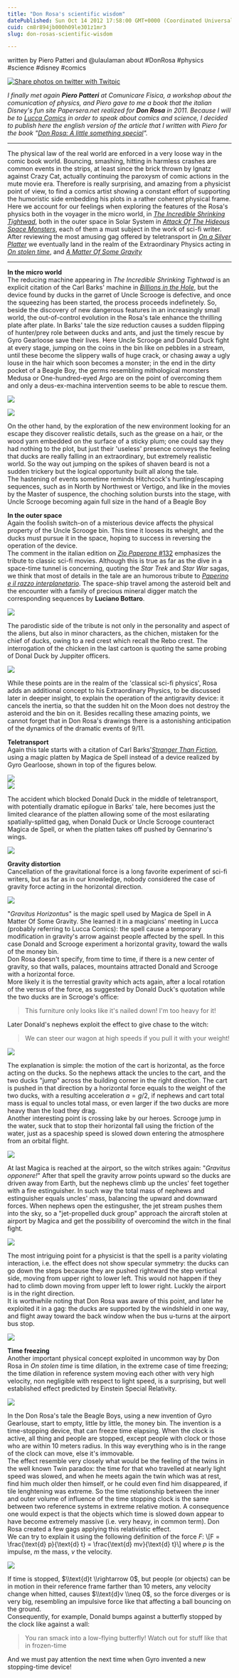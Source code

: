 ```yaml
---
title: "Don Rosa's scientific wisdom"
datePublished: Sun Oct 14 2012 17:58:00 GMT+0000 (Coordinated Universal Time)
cuid: cm8r894jb000h09le301z1mr3
slug: don-rosas-scientific-wisdom

---
```



written by Piero Patteri and @ulaulaman about #DonRosa #physics #science #disney #comics

[![Share photos on twitter with Twitpic](http://twitpic.com/show/thumb/b37ddp.jpg)](http://twitpic.com/b37ddp "Share photos on twitter with Twitpic")

_I finally met again **Piero Patteri** at Comunicare Fisica, a workshop about the comunication of physics, and Piero gave to me a book that the italian Disney's fun site Papersera.net realized for **Don Rosa** in 2011. Because I will be to [Lucca Comics](http://lucca2012.luccacomicsandgames.com/it/comics/programma-e-non-finisce-qui/lucca-comics-science/1441/) in order to speak about comics and science, I decided to publish here the english version of the article that I written with Piero for the book "[Don Rosa: A little something special](http://www.lulu.com/shop/paolo-castagno/don-rosa-a-little-something-special/paperback/product-16300593.html;jsessionid=B02513EC3E935558A0885B8FEAA1923B)"._

* * *

The physical law of the real world are enforced in a very loose way in the comic book world. Bouncing, smashing, hitting in harmless crashes are common events in the strips, at least since the brick thrown by Ignatz against Crazy Cat, actually continuing the paroxysm of comic actions in the mute movie era. Therefore is really surprising, and amazing from a physicist point of view, to find a comics artist showing a constant effort of supporting the humoristic side embedding his plots in a rather coherent physical frame.  
Here we account for our feelings when exploring the features of the Rosa's physics both in the voyager in the micro world, in [_The Incredible Shrinking Tightwad_](http://coa.inducks.org/story.php?c=D+94202), both in the outer space in Solar System in [_Attack Of The Hideous Space Monsters_](http://coa.inducks.org/s.php?c=D+96203), each of them a must subject in the work of sci-fi writer. After reviewing the most amusing gag offered by teletransport in [_On a Silver Platter_](http://coa.inducks.org/story.php?c=H+89068) we eventually land in the realm of the Extraordinary Physics acting in [_On stolen time_](http://coa.inducks.org/story.php?c=D+90147), and [_A Matter Of Some Gravity_](http://coa.inducks.org/s.php?c=D+96001)

* * *

**In the micro world**  
The reducing machine appearing in _The Incredible Shrinking Tightwad_ is an explicit citation of the Carl Barks' machine in [_Billions in the Hole_](http://coa.inducks.org/s.php?c=W+US+++33-02), but the device found by ducks in the garret of Uncle Scrooge is defective, and once the squeezing has been started, the process proceeds indefinetely. So, beside the discovery of new dangerous features in an increasingly small world, the out-of-control evolution in the Rosa's tale enhance the thrilling plate after plate. In Barks' tale the size reduction causes a sudden flipping of hunter/prey role between ducks and ants, and just the timely rescue by Gyro Gearloose save their lives. Here Uncle Scrooge and Donald Duck fight at every stage, jumping on the coins in the bin like on pebbles in a stream, until these become the slippery walls of huge crack, or chasing away a ugly louse in the hair which soon becomes a monster; in the end in the dirty pocket of a Beagle Boy, the germs resembling mithological monsters Medusa or One-hundred-eyed Argo are on the point of overcoming them and only a deus-ex-machina intervention seems to be able to rescue them.

![](https://cdn.hashnode.com/res/hashnode/image/upload/v1743072298402/234ffd26-a7d4-4510-9399-3e55108a5abc.jpeg)

![](https://cdn.hashnode.com/res/hashnode/image/upload/v1743072299610/032df685-7191-4796-911f-b30d9c9f2e4e.jpeg)

On the other hand, by the exploration of the new environment looking for an escape they discover realistic details, such as the grease on a hair, or the wood yarn embedded on the surface of a sticky plum; one could say they had nothing to the plot, but just their 'useless' presence conveys the feeling that ducks are really falling in an extraordinary, but extremely realistic world. So the way out jumping on the spikes of shaven beard is not a sudden trickery but the logical opportunity built all along the tale.  
The hastening of events sometime reminds Hitchcock's hunting/escaping sequences, such as in North by Northwest or Vertigo, and like in the movies by the Master of suspence, the choching solution bursts into the stage, with Uncle Scrooge becoming again full size in the hand of a Beagle Boy  
  
**In the outer space**  
Again the foolish switch-on of a misterious device affects the physical property of the Uncle Scrooge bin. This time it looses its wheight, and the ducks must pursue it in the space, hoping to success in reversing the operation of the device.  
The comment in the italian edition on [_Zio Paperone_ #132](http://coa.inducks.org/issue.php?c=it/ZP++132) emphasizes the tribute to classic sci-fi movies. Although this is true as far as the dive in a space-time tunnel is concerning, quoting the _Star Trek_ and _Star War_ sagas, we think that most of details in the tale are an humorous tribute to [_Paperino e il razzo interplanetario_](http://coa.inducks.org/s.php?c=I+TL++230-BP). The space-ship travel among the asteroid belt and the encounter with a family of precious mineral digger match the corresponding sequences by **Luciano Bottaro**.

![](https://cdn.hashnode.com/res/hashnode/image/upload/v1743072300959/995fccc6-5745-4cb1-ac3b-d0be9e9ab8a2.jpeg)

The parodistic side of the tribute is not only in the personality and aspect of the aliens, but also in minor characters, as the chichen, mistaken for the chief of ducks, owing to a red crest which recall the Rebo crest. The interrogation of the chicken in the last cartoon is quoting the same probing of Donal Duck by Juppiter officers.  

![](https://cdn.hashnode.com/res/hashnode/image/upload/v1743072302282/60fbb742-55c7-4671-91a3-86b3617a6051.jpeg)

While these points are in the realm of the 'classical sci-fi physics', Rosa adds an additional concept to his Extraordinary Physics, to be discussed later in deeper insight, to explain the operation of the antigravity device: it cancels the inertia, so that the sudden hit on the Moon does not destroy the asteroid and the bin on it. Besides recalling these amazing points, we cannot forget that in Don Rosa's drawings there is a astonishing anticipation of the dynamics of the dramatic events of 9/11.  
  
**Teletransport**  
Again this tale starts with a citation of Carl Barks'[_Stranger Than Fiction_](http://coa.inducks.org/story.php?c=W+WDC+249-01), using a magic platten by Magica de Spell instead of a device realized by Gyro Gearloose, shown in top of the figures below.

![](https://cdn.hashnode.com/res/hashnode/image/upload/v1743072303831/10a4a5a9-02a9-4377-ad8d-9def95723165.jpeg)  
![](https://cdn.hashnode.com/res/hashnode/image/upload/v1743072305242/7daa3367-2e9f-4732-93e9-d35cd44be4ff.jpeg)

The accident which blocked Donald Duck in the middle of teletransport, with potentially dramatic epilogue in Barks' tale, here becomes just the limited clearance of the platten allowing some of the most esilarating spatially-splitted gag, when Donald Duck or Uncle Scrooge counteract Magica de Spell, or when the platten takes off pushed by Gennarino's wings.

![](https://cdn.hashnode.com/res/hashnode/image/upload/v1743072306707/ec19b3ab-03c3-4aea-be46-62d38ad412d4.jpeg)

**Gravity distortion**  
Cancellation of the gravitational force is a long favorite experiment of sci-fi writers, but as far as in our knowledge, nobody considered the case of gravity force acting in the horizontal direction.  

![](https://cdn.hashnode.com/res/hashnode/image/upload/v1743072308189/545056e6-c59d-43e9-be2c-e6576482fc2f.jpeg)

"_Gravitus Horizontus_" is the magic spell used by Magica de Spell in A Matter Of Some Gravity. She learned it in a magicians' meeting in Lucca (probably referring to Lucca Comics): the spell cause a temporary modification in gravity's arrow against people affected by the spell. In this case Donald and Scrooge experiment a horizontal gravity, toward the walls of the money bin.  
Don Rosa doesn't specify, from time to time, if there is a new center of gravity, so that walls, palaces, mountains attracted Donald and Scrooge with a horizontal force.  
More likely it is the terrestial gravity which acts again, after a local rotation of the versus of the force, as suggested by Donald Duck's quotation while the two ducks are in Scrooge's office:

> This furniture only looks like it's nailed down! I'm too heavy for it!

Later Donald's nephews exploit the effect to give chase to the witch:

> We can steer our wagon at high speeds if you pull it with your weight!

![](https://cdn.hashnode.com/res/hashnode/image/upload/v1743072309471/5d63ef3b-401c-4da3-9445-b20bd7cae113.jpeg)

The explanation is simple: the motion of the cart is horizontal, as the force acting on the ducks. So the nephews attack the uncles to the cart, and the two ducks "jump" across the building corner in the right direction. The cart is pushed in that direction by a horizontal force equals to the weight of the two ducks, with a resulting acceleration $a = g/2$, if nephews and cart total mass is equal to uncles total mass, or even larger if the two ducks are more heavy than the load they drag.  
Another interesting point is crossing lake by our heroes. Scrooge jump in the water, suck that to stop their horizontal fall using the friction of the water, just as a spaceship speed is slowed down entering the atmosphere from an orbital flight.

![](https://cdn.hashnode.com/res/hashnode/image/upload/v1743072310774/4fc5aaac-2041-4920-95b3-880fef9ebc19.jpeg)

At last Magica is reached at the airport, so the witch strikes again: "_Gravitus opponere!_" After that spell the gravity arrow points upward so the ducks are driven away from Earth, but the nephews climb up the uncles' feet together with a fire estinguisher. In such way the total mass of nephews and estinguisher equals uncles' mass, balancing the upward and downward forces. When nephews open the estingusher, the jet stream pushes them into the sky, so a "jet-propelled duck group" approach the aircraft stolen at airport by Magica and get the possibility of overcomind the witch in the final fight.

![](https://cdn.hashnode.com/res/hashnode/image/upload/v1743072312430/9ea0bc54-22e7-4799-bf5c-6f6bcde3c237.jpeg)

The most intriguing point for a physicist is that the spell is a parity violating interaction, i.e. the effect does not show specular symmetry: the ducks can go down the steps because they are pushed rightward the step vertical side, moving from upper right to lower left. This would not happen if they had to climb down moving from upper left to lower right. Luckly the airport is in the right direction.  
It is worthwhile noting that Don Rosa was aware of this point, and later he exploited it in a gag: the ducks are supported by the windshield in one way, and flight away toward the back window when the bus u-turns at the airport bus stop.

![](https://cdn.hashnode.com/res/hashnode/image/upload/v1743072313662/7b5ee95a-8aa0-462f-b98e-c60b9822067e.jpeg)

**Time freezing**  
Another important physical concept exploited in uncommon way by Don Rosa in _On stolen time_ is time dilation, in the extreme case of time freezing; the time dilation in reference system moving each other with very high velocity, non negligible with respect to light speed, is a surprising, but well established effect predicted by Einstein Special Relativity.  

![](https://cdn.hashnode.com/res/hashnode/image/upload/v1743072315180/f6ac74d4-4fbb-4995-969b-444d7cd21ecc.jpeg)

In the Don Rosa's tale the Beagle Boys, using a new invention of Gyro Gearlouse, start to empty, little by little, the money bin. The invention is a time-stopping device, that can freeze time elapsing. When the clock is active, all thing and people are stopped, except people with clock or those who are within 10 meters radius. In this way everything who is in the range of the clock can move, else it's immovable.  
The effect resemble very closely what would be the feeling of the twins in the well known Twin paradox: the time for that who travelled at nearly light speed was slowed, and when he meets again the twin which was at rest, find him much older then himself, or he could even find him disappeared, if tile lenghtening was extreme. So the time relationship between the inner and outer volume of influence of the time stopping clock is the same between two reference systems in extreme relative motion. A consequence one would expect is that the objects which time is slowed down appear to have become extremely massive (i.e. very heavy, in common term). Don Rosa created a few gags applying this relativistic effect.  
We can try to explain it using the following definition of the force $F$: \\\[F = \\frac{\\text{d} p}{\\text{d} t} = \\frac{\\text{d} mv}{\\text{d} t}\\\] where $p$ is the impulse, $m$ the mass, $v$ the velocity.  

![](https://cdn.hashnode.com/res/hashnode/image/upload/v1743072316963/1aa06a5a-21f4-4a42-9aaf-b4c1eefc0f7e.jpeg)

If time is stopped, $\\text{d}t \\rightarrow 0$, but people (or objects) can be in motion in their reference frame farther than 10 meters, any velocity change when hitted, causes $\\text{d}v \\neq 0$, so the force diverges or is very big, resembling an impulsive force like that affecting a ball bouncing on the ground.  
Consequently, for example, Donald bumps against a butterfly stopped by the clock like against a wall:

> You ran smack into a low-flying butterfly! Watch out for stuff like that in frozen-time

And we must pay attention the next time when Gyro invented a new stopping-time device!
